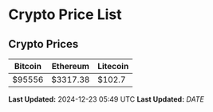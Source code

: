 # Crypto Price List

## Crypto Prices
| Bitcoin | Ethereum | Litecoin |
| ------- | -------- | -------- |
| $95556 | $3317.38 | $102.7 |
**Last Updated:** 2024-12-23 05:49 UTC
**Last Updated:** $DATE$
